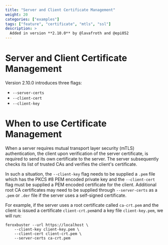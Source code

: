 ```yaml
---
title: "Server and Client Certificate Management"
weight: 20
categories: ["examples"]
tags: ["feature", "certificate", "mtls", "ssl"]
description: >
  Added in version **2.10.0** by @lavafroth and @epi052
---
```


# Server and Client Certificate Management

Version 2.10.0 introduces three flags:

- `--server-certs`
- `--client-cert`
- `--client-key`

# When to use Certificate Management

When a server requires mutual transport layer security (mTLS) authentication,
the client upon verification of the server certificate, is required to send its
own certificate to the server. The server subsequently checks its list of trusted
CAs and verifies the client's certificate.

In such a situation, the `--client-key` flag needs to be supplied a `.pem` file
which has the PKCS #8 PEM encoded private key and the `--client-cert` flag must
be supplied a PEM encoded certificate for the client. Additional root CA
certificates may need to be supplied through `--server-certs` as a `.pem` or `.der` file
if the server uses a self-signed certificate.

For example, if the server uses a root certificate called `ca-crt.pem` and the client
is issued a certificate `client-crt.pem`and a key file `client-key.pem`, we will run:

```
feroxbuster --url https://localhost \
    --client-key client-key.pem \
    --client-cert client-crt.pem \
    --server-certs ca-crt.pem
```
